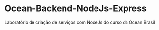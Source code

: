 # Ocean-Backend-NodeJs-Express
 Laboratório de criação de serviços com NodeJs do curso da Ocean Brasil
